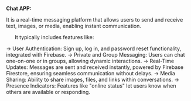 <b>Chat APP:</b>

It is a real-time messaging platform that allows users to send and receive text, images, or media, enabling instant communication.

<ul>It typically includes features like:</ul>

<l>-> User Authentication: Sign up, log in, and password reset functionality, integrated with Firebase.</l>
<l>-> Private and Group Messaging: Users can chat one-on-one or in groups, allowing dynamic interactions.</l>
<l>-> Real-Time Updates: Messages are sent and received instantly, powered by Firebase Firestore, ensuring seamless communication without delays.</l>
<l>-> Media Sharing: Ability to share images, files, and links within conversations.</l>
<l>-> Presence Indicators: Features like "online status" let users know when others are available or responding.</l>

